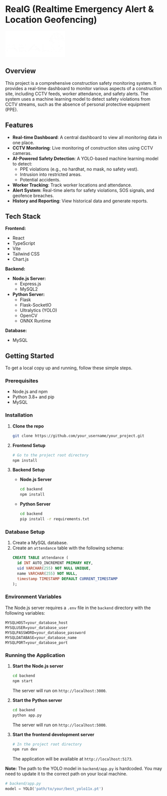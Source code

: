 # RealG (Realtime Emergency Alert & Location Geofencing)

![RealG Logo](src/assets/logo.png)

## Overview

This project is a comprehensive construction safety monitoring system. It provides a real-time dashboard to monitor various aspects of a construction site, including CCTV feeds, worker attendance, and safety alerts. The system uses a machine learning model to detect safety violations from CCTV streams, such as the absence of personal protective equipment (PPE).

## Features

*   **Real-time Dashboard**: A central dashboard to view all monitoring data in one place.
*   **CCTV Monitoring**: Live monitoring of construction sites using CCTV cameras.
*   **AI-Powered Safety Detection**: A YOLO-based machine learning model to detect:
    *   PPE violations (e.g., no hardhat, no mask, no safety vest).
    *   Intrusion into restricted areas.
    *   Potential accidents.
*   **Worker Tracking**: Track worker locations and attendance.
*   **Alert System**: Real-time alerts for safety violations, SOS signals, and geofence breaches.
*   **History and Reporting**: View historical data and generate reports.

## Tech Stack

**Frontend:**

*   React
*   TypeScript
*   Vite
*   Tailwind CSS
*   Chart.js

**Backend:**

*   **Node.js Server:**
    *   Express.js
    *   MySQL2
*   **Python Server:**
    *   Flask
    *   Flask-SocketIO
    *   Ultralytics (YOLO)
    *   OpenCV
    *   ONNX Runtime

**Database:**

*   MySQL

## Getting Started

To get a local copy up and running, follow these simple steps.

### Prerequisites

*   Node.js and npm
*   Python 3.8+ and pip
*   MySQL

### Installation

1.  **Clone the repo**
    ```sh
    git clone https://github.com/your_username/your_project.git
    ```
2.  **Frontend Setup**
    ```sh
    # Go to the project root directory
    npm install
    ```
3.  **Backend Setup**

    *   **Node.js Server**
        ```sh
        cd backend
        npm install
        ```
    *   **Python Server**
        ```sh
        cd backend
        pip install -r requirements.txt
        ```

### Database Setup

1.  Create a MySQL database.
2.  Create an `attendance` table with the following schema:
    ```sql
    CREATE TABLE attendance (
      id INT AUTO_INCREMENT PRIMARY KEY,
      uid VARCHAR(255) NOT NULL UNIQUE,
      name VARCHAR(255) NOT NULL,
      timestamp TIMESTAMP DEFAULT CURRENT_TIMESTAMP
    );
    ```

### Environment Variables

The Node.js server requires a `.env` file in the `backend` directory with the following variables:

```
MYSQLHOST=your_database_host
MYSQLUSER=your_database_user
MYSQLPASSWORD=your_database_password
MYSQLDATABASE=your_database_name
MYSQLPORT=your_database_port
```

### Running the Application

1.  **Start the Node.js server**
    ```sh
    cd backend
    npm start
    ```
    The server will run on `http://localhost:3000`.

2.  **Start the Python server**
    ```sh
    cd backend
    python app.py
    ```
    The server will run on `http://localhost:5000`.

3.  **Start the frontend development server**
    ```sh
    # In the project root directory
    npm run dev
    ```
    The application will be available at `http://localhost:5173`.

**Note:** The path to the YOLO model in `backend/app.py` is hardcoded. You may need to update it to the correct path on your local machine.

```python
# backend/app.py
model = YOLO('path/to/your/best_yolo11x.pt')
```
